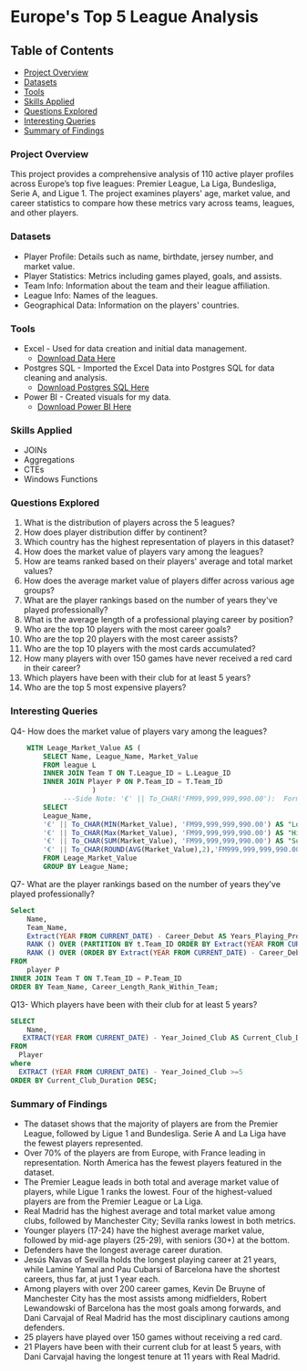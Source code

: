 # Europe's Top 5 League Analysis 

## Table of Contents

- [Project Overview](#project-overview)
- [Datasets](#datasets)
- [Tools](#tools)
- [Skills Applied](#skills-applied)
- [Questions Explored](#questions-explored)
- [Interesting Queries](#interesting-queries)
- [Summary of Findings](#summary-of-findings)


### Project Overview
This project provides a comprehensive analysis of 110 active player profiles across Europe’s top five leagues: Premier League, La Liga, Bundesliga, Serie A, and Ligue 1. The project examines players' age, market value, and career statistics to compare how these metrics vary across teams, leagues, and other players.

### Datasets
- Player Profile: Details such as name, birthdate, jersey number, and market value.
- Player Statistics: Metrics including games played, goals, and assists.
- Team Info: Information about the team and their league affiliation.
- League Info: Names of the leagues.
- Geographical Data: Information on the players' countries.

  
### Tools
- Excel - Used for data creation and initial data management.
  - [Download Data Here](https://www.kaggle.com/datasets/collinsemensah/europes-top-5-league-player-analysis)
- Postgres SQL - Imported the Excel Data into Postgres SQL for data cleaning and analysis.
    - [Download Postgres SQL Here](https://www.postgresql.org/download/windows/)
- Power BI - Created visuals for my data.
  	- [Download Power BI Here](https://www.microsoft.com/en-us/power-platform/products/power-bi/downloads)
 
### Skills Applied
- JOINs
- Aggregations
- CTEs
- Windows Functions

### Questions Explored 
1. What is the distribution of players across the 5 leagues?
2. How does player distribution differ by continent?
3. Which country has the highest representation of players in this dataset?
4. How does the market value of players vary among the leagues?
5. How are teams ranked based on their players' average and total market values?
6. How does the average market value of players differ across various age groups?
7. What are the player rankings based on the number of years they've played professionally?
8. What is the average length of a professional playing career by position?
9. Who are the top 10 players with the most career goals?
10. Who are the top 20 players with the most career assists?
11. Who are the top 10 players with the most cards accumulated?
12. How many players with over 150 games have never received a red card in their career?
13. Which players have been with their club for at least 5 years?
14. Who are the top 5 most expensive players?

### Interesting Queries
Q4- How does the market value of players vary among the leagues?

```` SQL
 	WITH Leage_Market_Value AS (
		SELECT Name, League_Name, Market_Value
		FROM league L
		INNER JOIN Team T ON T.League_ID = L.League_ID
		INNER JOIN Player P ON P.Team_ID = T.Team_ID
					)
			 ---Side Note: '€' || To_CHAR('FM99,999,999,990.00'):  Formats the value with a Euro symbol and two decimal places
		SELECT 
		League_Name,
		'€' || To_CHAR(MIN(Market_Value), 'FM99,999,999,990.00') AS "Lowest Market Value", 
		'€' || To_CHAR(Max(Market_Value), 'FM99,999,999,990.00') AS "Highest Market Value", 	
		'€' || To_CHAR(SUM(Market_Value), 'FM99,999,999,990.00') AS "Sum Market Value", 	
		'€' || To_CHAR(ROUND(AVG(Market_Value),2),'FM999,999,999,990.00')  AS "Average Market Value" 
		FROM Leage_Market_Value 
		GROUP BY League_Name;
````
Q7- What are the player rankings based on the number of years they've played professionally?
```` SQL
Select
	Name,
	Team_Name, 
	Extract(YEAR FROM CURRENT_DATE) - Career_Debut AS Years_Playing_Professional,
	RANK () OVER (PARTITION BY t.Team_ID ORDER BY Extract(YEAR FROM CURRENT_DATE) - 		Career_Debut DESC) AS Career_Length_Rank_Within_Team,
	RANK () OVER (ORDER BY Extract(YEAR FROM CURRENT_DATE) - Career_Debut DESC) AS Overall_Ranking
FROM
	player P
INNER JOIN Team T ON T.Team_ID = P.Team_ID
ORDER BY Team_Name, Career_Length_Rank_Within_Team;
````
Q13- Which players have been with their club for at least 5 years?
```` SQL
SELECT
    Name,
   EXTRACT(YEAR FROM CURRENT_DATE) - Year_Joined_Club AS Current_Club_Duration
FROM
  Player 
where
  EXTRACT (YEAR FROM CURRENT_DATE) - Year_Joined_Club >=5
ORDER BY Current_Club_Duration DESC;
````

### Summary of Findings
- The dataset shows that the majority of players are from the Premier League, followed by Ligue 1 and Bundesliga. Serie A and La Liga have the fewest players represented.
- Over 70% of the players are from Europe, with France leading in representation. North America has the fewest players featured in the dataset.
- The Premier League leads in both total and average market value of players, while Ligue 1 ranks the lowest. Four of the highest-valued players are from the Premier League or La Liga.
- Real Madrid has the highest average and total market value among clubs, followed by Manchester City; Sevilla ranks lowest in both metrics.
- Younger players (17-24) have the highest average market value, followed by mid-age players (25-29), with seniors (30+) at the bottom.
- Defenders have the longest average career duration.
- Jesús Navas of Sevilla holds the longest playing career at 21 years, while Lamine Yamal and Pau Cubarsi of Barcelona have the shortest careers, thus far, at just 1 year each.
- Among players with over 200 career games, Kevin De Bruyne of Manchester City has the most assists among midfielders, Robert Lewandowski of Barcelona has the most goals among forwards,  and Dani Carvajal of Real Madrid has the most disciplinary cautions among defenders.
- 25 players have played over 150 games without receiving a red card.
- 21 Players have been with their current club for at least 5 years, with Dani Carvajal having the longest tenure at 11 years with Real Madrid.

